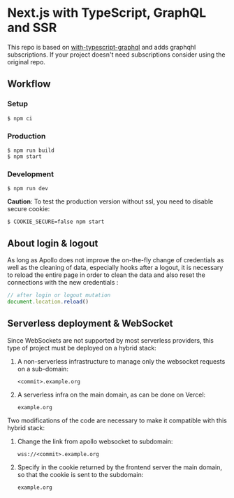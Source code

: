# Next.js with TypeScript, GraphQL and SSR

This repo is based on [with-typescript-graphql][1] and adds graphqhl
subscriptions. If your project doesn't need subscriptions consider using the
original repo.

## Workflow

### Setup

```shell
$ npm ci
```

### Production

```shell
$ npm run build
$ npm start
```

### Development

```shell
$ npm run dev
```

**Caution**: To test the production version without ssl, you need to disable
secure cookie:

```shell
$ COOKIE_SECURE=false npm start
```

## About login & logout

As long as Apollo does not improve the on-the-fly change of credentials as well
as the cleaning of data, especially hooks after a logout, it is necessary to
reload the entire page in order to clean the data and also reset the connections
with the new credentials :

```typescript
// after login or logout mutation
document.location.reload()
```

## Serverless deployment & WebSocket

Since WebSockets are not supported by most serverless providers, this type of
project must be deployed on a hybrid stack:

1.  A non-serverless infrastructure to manage only the websocket requests on a
    sub-domain:

    `<commit>.example.org`

2.  A serverless infra on the main domain, as can be done on Vercel:

    `example.org`

Two modifications of the code are necessary to make it compatible with this
hybrid stack:

1.  Change the link from apollo websocket to subdomain:

    `wss://<commit>.example.org`

2.  Specify in the cookie returned by the frontend server the main domain, so
    that the cookie is sent to the subdomain:

    `example.org`

<!-- -->

[1]: https://github.com/vercel/next.js/tree/canary/examples/with-typescript-graphql
